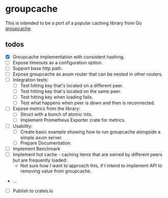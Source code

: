 # groupcache

This is intended to be a port of a popular caching library from Go [groupcache](https://github.com/golang/groupcache).

## todos
- [x] Groupcache implementation with consistent hashing.
- [ ] Expose timeouts as a configuration option.
- [ ] Support base http path.
- [ ] Expose groupcache as axum router that can be nested in other routers.
- [ ] Integration tests:
  - [ ] Test hitting key that's located on a different peer.
  - [ ] Test hitting key that's located on the same peer.
  - [ ] Test hitting key when loading fails.
  - [ ] Test what happens when peer is down and then is reconnected.
- [ ] Expose metrics from the library:
  - [ ] Struct with a bunch of atomic ints.
  - [ ] Implement Prometheus Exporter crate for metrics.
- [ ] Usability:
    - [ ] Create basic example showing how to run groupcache alongside a simple axum server.
    - [ ] Prepare Documentation.
- [ ] Implement Benchmark
- [ ] Implement hot cache - caching items that are owned by different peers but are frequently loaded:
  - Not sure how I want to approach this, if I intend to implement API to removing value from groupcache.
- ...
- [ ] Publish to crates.io
